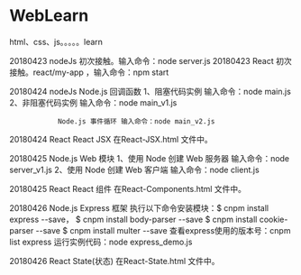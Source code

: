 # WebLearn
html、css、js。。。。。learn

20180423 nodeJs 初次接触。输入命令：node server.js
20180423 React  初次接触。react/my-app ，输入命令：npm start

20180424 nodeJs Node.js 回调函数 1、阻塞代码实例 输入命令：node main.js
                                 2、非阻塞代码实例 输入命令：node main_v1.js


                Node.js 事件循环 输入命令：node main_v2.js
                
20180424  React React JSX 在React-JSX.html 文件中。


20180425  Node.js Web 模块  1、使用 Node 创建 Web 服务器  输入命令：node server_v1.js
                            2、使用 Node 创建 Web 客户端  输入命令：node client.js

20180425  React React 组件  在React-Components.html 文件中。


20180426  Node.js  Express 框架  执行以下命令安装模块：$ cnpm install express --save，
                                                       $ cnpm install body-parser --save
                                                       $ cnpm install cookie-parser --save
                                                       $ cnpm install multer --save
                                 查看express使用的版本号：cnpm list express
                                 运行实例代码：node express_demo.js 

20180426  React State(状态)  在React-State.html 文件中。